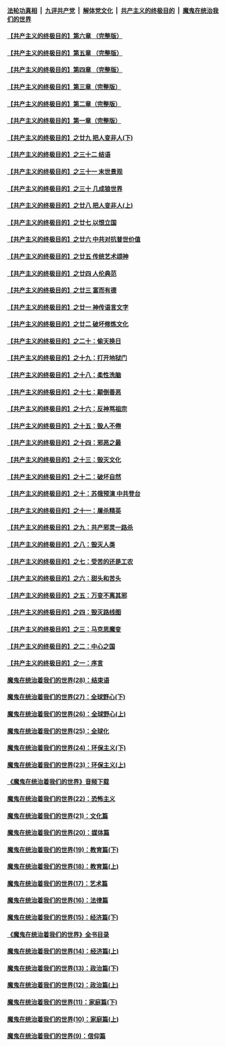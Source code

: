 ####  [法轮功真相](../../../../basic/blob/master/README.md?t=10112339) &nbsp;|&nbsp; [九评共产党](../../../../9ping.md/blob/master/README.md?t=10112339) &nbsp;|&nbsp; [解体党文化](../../../../jtdwh.md/blob/master/README.md?t=10112339)  &nbsp;|&nbsp; [共产主义的终极目的](../../../../gczydzjmd.md/blob/master/README.md?t=10112339) &nbsp;|&nbsp; [魔鬼在统治我们的世界](../../../../mgztzwmdsj.md/blob/master/README.md?t=10112339) 

#### [【共产主义的终极目的】第六章 （完整版）](../pages/nsc422/n11428913.md?t=10112339) 

#### [【共产主义的终极目的】第五章 （完整版）](../pages/nsc422/n11428912.md?t=10112339) 

#### [【共产主义的终极目的】第四章 （完整版）](../pages/nsc422/n11428907.md?t=10112339) 

#### [【共产主义的终极目的】第三章（完整版）](../pages/nsc422/n11428848.md?t=10112339) 

#### [【共产主义的终极目的】第二章（完整版）](../pages/nsc422/n11428831.md?t=10112339) 

#### [【共产主义的终极目的】第一章（完整版）](../pages/nsc422/n11417651.md?t=10112339) 

#### [【共产主义的终极目的】之廿九 把人变非人(下)](../pages/nsc422/n11344140.md?t=10112339) 

#### [【共产主义的终极目的】之三十二 结语](../pages/nsc422/n11360535.md?t=10112339) 

#### [【共产主义的终极目的】之三十一 末世景观](../pages/nsc422/n11351129.md?t=10112339) 

#### [【共产主义的终极目的】之三十 几成狼世界](../pages/nsc422/n11348280.md?t=10112339) 

#### [【共产主义的终极目的】之廿八 把人变非人(上)](../pages/nsc422/n11340492.md?t=10112339) 

#### [【共产主义的终极目的】之廿七 以恨立国](../pages/nsc422/n11336944.md?t=10112339) 

#### [【共产主义的终极目的】之廿六 中共对抗普世价值](../pages/nsc422/n11324785.md?t=10112339) 

#### [【共产主义的终极目的】之廿五 传统艺术颂神](../pages/nsc422/n11296396.md?t=10112339) 

#### [【共产主义的终极目的】之廿四 人伦典范](../pages/nsc422/n11296397.md?t=10112339) 

#### [【共产主义的终极目的】之廿三 富而有德](../pages/nsc422/n11283598.md?t=10112339) 

#### [【共产主义的终极目的】之廿一 神传语言文字](../pages/nsc422/n11263265.md?t=10112339) 

#### [【共产主义的终极目的】之廿二 破坏修炼文化](../pages/nsc422/n11245728.md?t=10112339) 

#### [【共产主义的终极目的】之二十：偷天换日](../pages/nsc422/n11238846.md?t=10112339) 

#### [【共产主义的终极目的】之十九：打开地狱门](../pages/nsc422/n11206376.md?t=10112339) 

#### [【共产主义的终极目的】之十八：柔性洗脑](../pages/nsc422/n11199994.md?t=10112339) 

#### [【共产主义的终极目的】之十七：颠倒善恶](../pages/nsc422/n11179782.md?t=10112339) 

#### [【共产主义的终极目的】之十六：反神骂祖宗](../pages/nsc422/n11166798.md?t=10112339) 

#### [【共产主义的终极目的】之十五：毁人不倦](../pages/nsc422/n11166792.md?t=10112339) 

#### [【共产主义的终极目的】之十四：邪恶之最](../pages/nsc422/n11150249.md?t=10112339) 

#### [【共产主义的终极目的】之十三：毁灭文化](../pages/nsc422/n11135227.md?t=10112339) 

#### [【共产主义的终极目的】之十二：破坏自然](../pages/nsc422/n11135214.md?t=10112339) 

#### [【共产主义的终极目的】之十：苏俄预演 中共登台](../pages/nsc422/n11118424.md?t=10112339) 

#### [【共产主义的终极目的】之十一：屠杀精英](../pages/nsc422/n11118442.md?t=10112339) 

#### [【共产主义的终极目的】之九：共产邪灵一路杀](../pages/nsc422/n11114139.md?t=10112339) 

#### [【共产主义的终极目的】之八：毁灭人类](../pages/nsc422/n11108503.md?t=10112339) 

#### [【共产主义的终极目的】之七：受苦的还是工农](../pages/nsc422/n11101809.md?t=10112339) 

#### [【共产主义的终极目的】之六：甜头和苦头](../pages/nsc422/n11096971.md?t=10112339) 

#### [【共产主义的终极目的】之五：万变不离其邪](../pages/nsc422/n11091285.md?t=10112339) 

#### [【共产主义的终极目的】之四：毁灭路线图](../pages/nsc422/n11086284.md?t=10112339) 

#### [【共产主义的终极目的】之三：马克思魔变](../pages/nsc422/n11061941.md?t=10112339) 

#### [【共产主义的终极目的】之二：中心之国](../pages/nsc422/n11047728.md?t=10112339) 

#### [【共产主义的终极目的】之一：序言](../pages/nsc422/n11086077.md?t=10112339) 

#### [魔鬼在统治着我们的世界(28)：结束语](../pages/nsc422/n10936246.md?t=10112339) 

#### [魔鬼在统治着我们的世界(27)：全球野心(下)](../pages/nsc422/n10928319.md?t=10112339) 

#### [魔鬼在统治着我们的世界(26)：全球野心(上)](../pages/nsc422/n10900318.md?t=10112339) 

#### [魔鬼在统治着我们的世界(25)：全球化](../pages/nsc422/n10788205.md?t=10112339) 

#### [魔鬼在统治着我们的世界(24)：环保主义(下)](../pages/nsc422/n10695307.md?t=10112339) 

#### [魔鬼在统治着我们的世界(23)：环保主义(上)](../pages/nsc422/n10688613.md?t=10112339) 

#### [《魔鬼在统治着我们的世界》音频下载](../pages/nsc422/n10635553.md?t=10112339) 

#### [魔鬼在统治着我们的世界(22)：恐怖主义](../pages/nsc422/n10614727.md?t=10112339) 

#### [魔鬼在统治着我们的世界(21)：文化篇](../pages/nsc422/n10597706.md?t=10112339) 

#### [魔鬼在统治着我们的世界(20)：媒体篇](../pages/nsc422/n10586579.md?t=10112339) 

#### [魔鬼在统治着我们的世界(19)：教育篇(下)](../pages/nsc422/n10564808.md?t=10112339) 

#### [魔鬼在统治着我们的世界(18)：教育篇(上)](../pages/nsc422/n10526970.md?t=10112339) 

#### [魔鬼在统治着我们的世界(17)：艺术篇](../pages/nsc422/n10499093.md?t=10112339) 

#### [魔鬼在统治着我们的世界(16)：法律篇](../pages/nsc422/n10485969.md?t=10112339) 

#### [魔鬼在统治着我们的世界(15)：经济篇(下)](../pages/nsc422/n10469975.md?t=10112339) 

#### [《魔鬼在统治着我们的世界》全书目录](../pages/nsc422/n10464261.md?t=10112339) 

#### [魔鬼在统治着我们的世界(14)：经济篇(上)](../pages/nsc422/n10457370.md?t=10112339) 

#### [魔鬼在统治着我们的世界(13)：政治篇(下)](../pages/nsc422/n10448270.md?t=10112339) 

#### [魔鬼在统治着我们的世界(12)：政治篇(上)](../pages/nsc422/n10444576.md?t=10112339) 

#### [魔鬼在统治着我们的世界(11)：家庭篇(下)](../pages/nsc422/n10440961.md?t=10112339) 

#### [魔鬼在统治着我们的世界(10)：家庭篇(上)](../pages/nsc422/n10435448.md?t=10112339) 

#### [魔鬼在统治着我们的世界(9)：信仰篇](../pages/nsc422/n10432159.md?t=10112339) 

